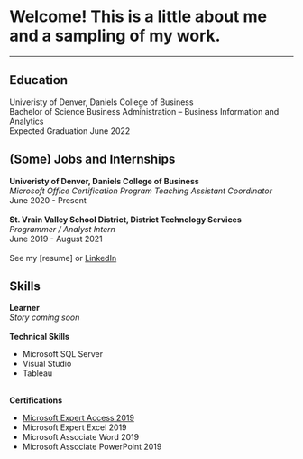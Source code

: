 <a name="top"></a>

# Welcome! This is a little about me and a sampling of my work.
<hr>

<a name="education"></a>
## Education
Univeristy of Denver, Daniels College of Business
<br>Bachelor of Science Business Administration – Business Information and Analytics
<br>Expected Graduation June 2022

<a name="resume"></a>
## (Some) Jobs and Internships
<b>Univeristy of Denver, Daniels College of Business</b>
<br><i>Microsoft Office Certification Program Teaching Assistant Coordinator</i>
<br>June 2020 - Present
<br>
<br><b>St. Vrain Valley School District, District Technology Services</b>
<br><i>Programmer / Analyst Intern</i>
<br>June 2019 - August 2021
<br>
<br>See my [resume] or [LinkedIn](https://www.linkedin.com/in/hannah-m-mcdonald/)

<a name="skills"></a>
## Skills
<b>Learner</b>
<br><i>Story coming soon</i>
<br>
<br><b>Technical Skills</b>
<ul>
  <li>Microsoft SQL Server</li>
  <li>Visual Studio</li>
  <li>Tableau</li>
</ul>
<br><b>Certifications</b>
<ul>
  <li><a href = "https://www.credly.com/badges/e654fce3-19be-40b3-9347-228eea2ce3a1/public_url">Microsoft Expert Access 2019</a></li>
  <li>Microsoft Expert Excel 2019</li>
  <li>Microsoft Associate Word 2019</li>
  <li>Microsoft Associate PowerPoint 2019</li>
</ul>
